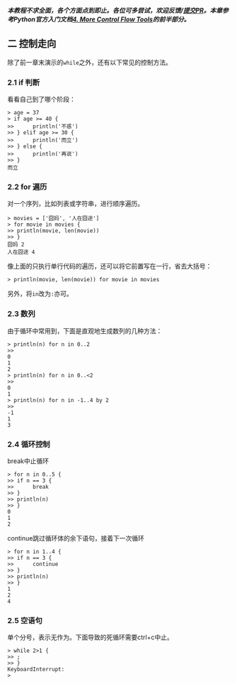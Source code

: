 ***本教程不求全面，各个方面点到即止。各位可多尝试，欢迎反馈/[提交PR](https://github.com/MulanRevive/bounty/blob/master/%E5%A4%8D%E7%8E%B0%E6%96%87%E6%A1%A3/%E7%94%A8%E6%88%B7%E6%89%8B%E5%86%8C/%E5%9F%BA%E6%9C%AC.md)。本章参考Python官方入门文档[4. More Control Flow Tools](https://docs.python.org/3/tutorial/controlflow.html#)的前半部分。***

## 二 控制走向

除了前一章末演示的`while`之外，还有以下常见的控制方法。

### 2.1 if 判断

看看自己到了哪个阶段：
```
> age = 37
> if age >= 40 {
>>      println('不惑')
>> } elif age >= 30 {
>>      println('而立')
>> } else {
>>      println('再说')
>> }
而立
```

### 2.2 for 遍历

对一个序列，比如列表或字符串，进行顺序遍历。
```
> movies = ['囧妈', '人在囧途']
> for movie in movies {
>> println(movie, len(movie))
>> }
囧妈 2
人在囧途 4
```

像上面的只执行单行代码的遍历，还可以将它前置写在一行，省去大括号：
```
> println(movie, len(movie)) for movie in movies
```
另外，将`in`改为`:`亦可。

### 2.3 数列

由于循环中常用到，下面是直观地生成数列的几种方法：
```
> println(n) for n in 0..2
>>
0
1
2
> println(n) for n in 0..<2
>>
0
1
> println(n) for n in -1..4 by 2
>>
-1
1
3
```

### 2.4 循环控制

break中止循环
```
> for n in 0..5 {
>> if n == 3 {
>>      break
>> }
>> println(n)
>> }
0
1
2
```
continue跳过循环体的余下语句，接着下一次循环
```
> for n in 1..4 {
>> if n == 3 {
>>      continue
>> }
>> println(n)
>> }
1
2
4
```

### 2.5 空语句

单个分号，表示无作为。下面导致的死循环需要ctrl+c中止。
```
> while 2>1 {
>> ;
>> }
KeyboardInterrupt:
>
```
